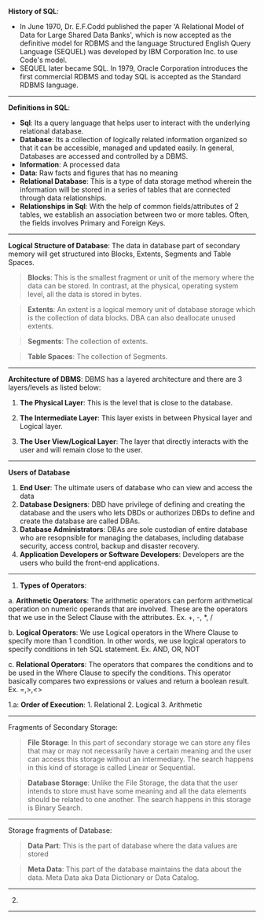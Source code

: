 **History of SQL**: 
* In June 1970, Dr. E.F.Codd published the paper 'A Relational Model of Data for Large Shared Data Banks', which is now accepted as the definitive model for RDBMS and the language Structured English Query Language (SEQUEL) was developed by IBM Corporation Inc. to use Code's model.
* SEQUEL later became SQL. In 1979, Oracle Corporation introduces the first commercial RDBMS and today SQL is accepted as the Standard RDBMS language.


****

**Definitions in SQL**: 

* **Sql**: Its a query language that helps user to interact with the underlying relational database.
* **Database**: Its a collection of logically related information organized so that it can be  accessible, managed and updated easily. In general, Databases are accessed and controlled by a DBMS.
* **Information**: A processed data
* **Data**: Raw facts and figures that has no meaning
* **Relational Database**: This is a type of data storage method wherein the information will be stored in a series of tables that are connected through data relationships.
* **Relationships in Sql**: With the help of common fields/attributes of 2 tables, we establish an association between two or more tables. Often, the fields involves Primary and Foreign Keys.

***

**Logical Structure of Database**: The data in database part of secondary memory will get structured into Blocks, Extents, Segments and Table Spaces.

> **Blocks**: This is the smallest fragment or unit of the memory where the data can be stored. In contrast, at the physical, operating system level, all the data is stored in bytes.

> **Extents**: An extent is a logical memory unit of database storage which is the collection of data blocks. DBA can also deallocate unused extents.

> **Segments**: The collection of extents.

> **Table Spaces**: The collection of Segments.

***

**Architecture of DBMS**: DBMS has a layered architecture and there are 3 layers/levels as listed below: 

1. **The Physical Layer**: This is the level that is close to the database.

2. **The Intermediate Layer**: This layer exists in between Physical layer and Logical layer.

3. **The User View/Logical Layer**: The layer that directly interacts with the user and will remain close to the user.

***

**Users of Database**
1. **End User**: The ultimate users of database who can view and access the data
2. **Database Designers**: DBD have privilege of defining and creating the database and the users who lets DBDs or authorizes DBDs to define and create the database are called DBAs.
3. **Database Administrators**: DBAs are sole custodian of entire database who are resopnsible for managing the databases, including database security, access control, backup and disaster recovery.
4. **Application Developers or Software Developers**: Developers are the users who build the front-end applications.



***
1. **Types of Operators**: 

a. **Arithmetic Operators**: The arithmetic operators can perform arithmetical operation on numeric operands that are involved. These are the operators that we use in the Select Clause with the attributes. Ex. +, -, *, /

b. **Logical Operators**: We use Logical operators in the Where Clause to specify more than 1 condition. In other words, we use logical operators to specify conditions in teh SQL statement. Ex. AND, OR, NOT

c. **Relational Operators**: The operators that compares the conditions and to be used in the Where Clause to specify the conditions. This operator basically compares two expressions or values and return a boolean result. Ex. =,>,<>


1.a: **Order of Execution**: 
    1. Relational
    2. Logical 
    3. Arithmetic 
***


 Fragments of Secondary Storage: 
 > **File Storage**: In this part of secondary storage we can store any files that may or may not necessarily have a certain meaning and the user can access this storage without an intermediary. The search happens in this kind of storage is called Linear or Sequential.

 > **Database Storage**: Unlike the File Storage, the data that the user intends to store must have some meaning and all the data elements should be related to one another. The search happens in this storage is Binary Search.

***
Storage fragments of Database: 
 > **Data Part**: This is the part of database where the data values are stored
 
 > **Meta Data**: This part of the database maintains the data about the data. Meta Data aka Data Dictionary or Data Catalog.  

 ***

2. 

***